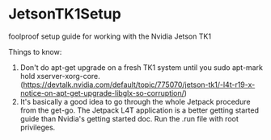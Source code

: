 # JetsonTK1Setup
foolproof setup guide for working with the Nvidia Jetson TK1

Things to know:

1. Don't do apt-get upgrade on a fresh TK1 system until you sudo apt-mark hold xserver-xorg-core. (https://devtalk.nvidia.com/default/topic/775070/jetson-tk1/-l4t-r19-x-notice-on-apt-get-upgrade-libglx-so-corruption/)
2. It's basically a good idea to go through the whole Jetpack procedure from the get-go. The Jetpack L4T application is a better getting started guide than Nvidia's getting started doc. Run the .run file with root privileges.
